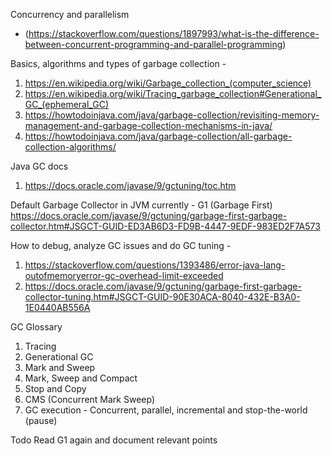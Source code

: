 Concurrency and parallelism 
- (https://stackoverflow.com/questions/1897993/what-is-the-difference-between-concurrent-programming-and-parallel-programming)

Basics, algorithms and types of garbage collection - 
1. https://en.wikipedia.org/wiki/Garbage_collection_(computer_science)
2. https://en.wikipedia.org/wiki/Tracing_garbage_collection#Generational_GC_(ephemeral_GC)
3. https://howtodoinjava.com/java/garbage-collection/revisiting-memory-management-and-garbage-collection-mechanisms-in-java/
4. https://howtodoinjava.com/java/garbage-collection/all-garbage-collection-algorithms/

Java GC docs
1. https://docs.oracle.com/javase/9/gctuning/toc.htm


Default Garbage Collector in JVM currently - G1 (Garbage First)
https://docs.oracle.com/javase/9/gctuning/garbage-first-garbage-collector.htm#JSGCT-GUID-ED3AB6D3-FD9B-4447-9EDF-983ED2F7A573


How to debug, analyze GC issues and do GC tuning - 
1. https://stackoverflow.com/questions/1393486/error-java-lang-outofmemoryerror-gc-overhead-limit-exceeded
2. https://docs.oracle.com/javase/9/gctuning/garbage-first-garbage-collector-tuning.htm#JSGCT-GUID-90E30ACA-8040-432E-B3A0-1E0440AB556A


GC Glossary
1. Tracing
2. Generational GC
3. Mark and Sweep 
4. Mark, Sweep and Compact
5. Stop and Copy 
6. CMS (Concurrent Mark Sweep)
7. GC execution - Concurrent, parallel, incremental and stop-the-world (pause)

Todo
Read G1 again and document relevant points
